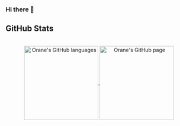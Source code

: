 ### Hi there 👋

<!--
**OraneD/OraneD** is a ✨ _special_ ✨ repository because its `README.md` (this file) appears on your GitHub profile.

Here are some ideas to get you started:

- 🔭 I’m currently working on ...
- 🌱 I’m currently learning ...
- 👯 I’m looking to collaborate on ...
- 🤔 I’m looking for help with ...
- 💬 Ask me about ...
- 📫 How to reach me: ...
- 😄 Pronouns: ...
- ⚡ Fun fact: ...
-->
## GitHub Stats
</br>
<div align="center"> 
   <a href="https://github.com/OraneD" >
     <img align="center" src="https://github-readme-stats.vercel.app/api/top-langs/?username=OraneD&langs_count=3&theme=codeSTACKr" alt="Orane's GitHub languages" height="200"/>
   </a>
   
   <a href="https://github.com/OraneD">
       <img align="center" src="https://github-readme-stats.vercel.app/api/?username=OraneD&theme=codeSTACKr&show_icons=true" alt="Orane's GitHub page" height="200"/>
   </a>
</div>
